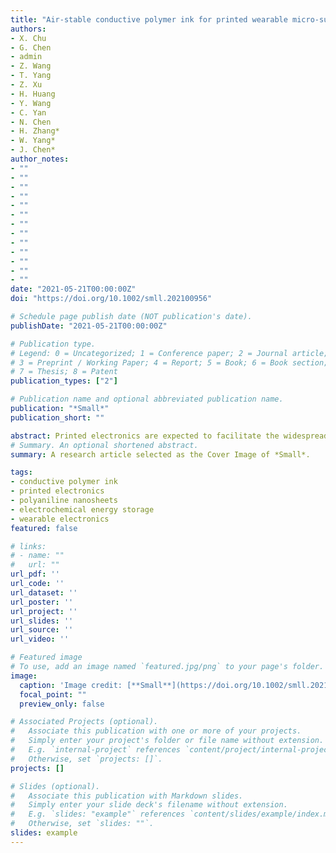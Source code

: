 ```yaml
---
title: "Air-stable conductive polymer ink for printed wearable micro-supercapacitors"
authors:
- X. Chu
- G. Chen
- admin
- Z. Wang
- T. Yang
- Z. Xu
- H. Huang
- Y. Wang
- C. Yan
- N. Chen
- H. Zhang*
- W. Yang*
- J. Chen*
author_notes:
- ""
- ""
- ""
- ""
- ""
- ""
- ""
- ""
- ""
- ""
- ""
- ""
- ""
date: "2021-05-21T00:00:00Z"
doi: "https://doi.org/10.1002/smll.202100956"

# Schedule page publish date (NOT publication's date).
publishDate: "2021-05-21T00:00:00Z"

# Publication type.
# Legend: 0 = Uncategorized; 1 = Conference paper; 2 = Journal article;
# 3 = Preprint / Working Paper; 4 = Report; 5 = Book; 6 = Book section;
# 7 = Thesis; 8 = Patent
publication_types: ["2"]

# Publication name and optional abbreviated publication name.
publication: "*Small*"
publication_short: ""

abstract: Printed electronics are expected to facilitate the widespread distributed wearable electronics in the era of the Internet of things. However, developing cheap and stable electrode inks remains a significant challenge in the printed electronics industry and academic community. Here, overcoming the weak hydrophilicity of polyaniline, a low-cost, easy-fabricating, and air-stable conducting polymer (CP) ink is devised through a facile assemble-disperse strategy delivering a high conductivity in the order of 10−2 S cm−1 along with a remarkable specific capacitance of 386.9 F g−1 at 0.5 A g−1 (dehydrated state). The additive-free CP ink is directly employed to print wearable micro-supercapacitors (MSCs) via the spray-coating method, which deliver a high areal capacitance (96.6 mF cm−2) and volumetric capacitance (26.0 F cm−3), outperforming most state-of-the-art CP-based supercapacitors. This work paves a new approach for achieving scalable MSCs, thus rendering a cost-effective, environmentally friendly, and pervasive energy solution for next-generation distributed electronics.
# Summary. An optional shortened abstract.
summary: A research article selected as the Cover Image of *Small*.

tags:
- conductive polymer ink
- printed electronics
- polyaniline nanosheets
- electrochemical energy storage
- wearable electronics
featured: false

# links:
# - name: ""
#   url: ""
url_pdf: ''
url_code: ''
url_dataset: ''
url_poster: ''
url_project: ''
url_slides: ''
url_source: ''
url_video: ''

# Featured image
# To use, add an image named `featured.jpg/png` to your page's folder. 
image:
  caption: 'Image credit: [**Small**](https://doi.org/10.1002/smll.202100956)'
  focal_point: ""
  preview_only: false

# Associated Projects (optional).
#   Associate this publication with one or more of your projects.
#   Simply enter your project's folder or file name without extension.
#   E.g. `internal-project` references `content/project/internal-project/index.md`.
#   Otherwise, set `projects: []`.
projects: []

# Slides (optional).
#   Associate this publication with Markdown slides.
#   Simply enter your slide deck's filename without extension.
#   E.g. `slides: "example"` references `content/slides/example/index.md`.
#   Otherwise, set `slides: ""`.
slides: example
---
```

